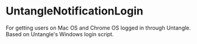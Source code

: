 # UntangleNotificationLogin
For getting users on Mac OS and Chrome OS logged in through Untangle.  Based on Untangle's Windows login script.
